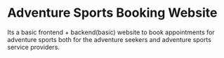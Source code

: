 # Adventure Sports Booking Website
 Its a basic frontend + backend(basic) website to book appointments for adventure sports both for the adventure seekers and adventure sports service providers.
